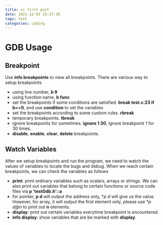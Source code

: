 ```yaml
---
title: cc first post
date: 2021-12-03 15:37:39
tags: test
categories: coding
---
```


# GDB Usage

## Breakpoint

Use **info breakpoints** to view all breakpoints. There are various way to setup breakpoints

- using line number, **b 9**
- using function name, **b func**
- set the breakpoints if some conditions are satisfied. **break test.c:23 if b==0**, and use **condition** to set the variables
- set the breakpoints according to some custom rules. **rbreak**
- temporary breakpoints. **tbreak**
- ignore breakpoints for sometimes. **ignore 1 30**, ignore breakpoint 1 for 30 times.
- **disable**, **enable**, **clear**, **delete** breakpoints.

## Watch Variables

After we setup breakpoints and run the program, we need to watch the values of variables to locate the bugs and debug. When we reach certain breakpoints, we can check the variables as follows

- **print**: print ordinary variables such as scalars, arrays or strings. We can also print out variables that belong to certain functions or source code files via **p 'testGdb.h'::a**
- for pointer, **p d** will output the address only, **p *d** will give us the value. However, for array, it will output the first element only, please use **p *d@n** to print out **n** elements.
- **display**: print out certain variables everytime breakpoint is encountered. 
- **info display**: show variables that are be marked with **display**. 
